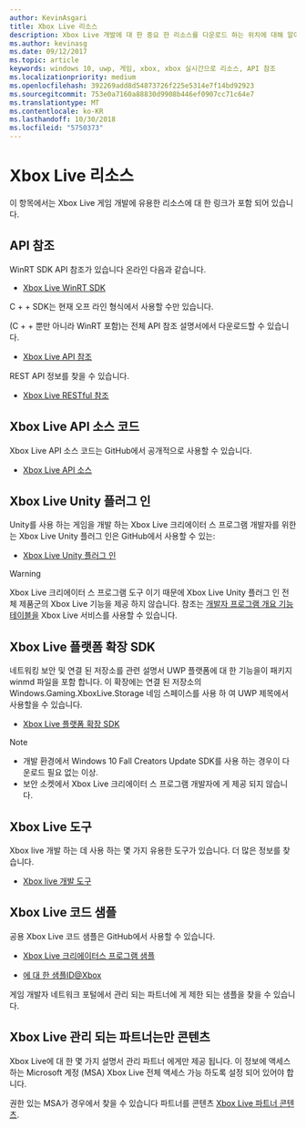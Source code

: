 ```yaml
---
author: KevinAsgari
title: Xbox Live 리소스
description: Xbox Live 개발에 대 한 중요 한 리소스를 다운로드 하는 위치에 대해 알아봅니다.
ms.author: kevinasg
ms.date: 09/12/2017
ms.topic: article
keywords: windows 10, uwp, 게임, xbox, xbox 실시간으로 리소스, API 참조
ms.localizationpriority: medium
ms.openlocfilehash: 392269add8d54873726f225e5314e7f14bd92923
ms.sourcegitcommit: 753e0a7160a88830d9908b446ef0907cc71c64e7
ms.translationtype: MT
ms.contentlocale: ko-KR
ms.lasthandoff: 10/30/2018
ms.locfileid: "5750373"
---
```

# <a name="xbox-live-resources"></a>Xbox Live 리소스

이 항목에서는 Xbox Live 게임 개발에 유용한 리소스에 대 한 링크가 포함 되어 있습니다.

## <a name="api-reference"></a>API 참조

WinRT SDK API 참조가 있습니다 온라인 다음과 같습니다.

* [Xbox Live WinRT SDK](https://docs.microsoft.com/en-us/dotnet/api/?view=xboxlive-dotnet-2017.11.20171204.01)

C + + SDK는 현재 오프 라인 형식에서 사용할 수만 있습니다.

(C + + 뿐만 아니라 WinRT 포함)는 전체 API 참조 설명서에서 다운로드할 수 있습니다.

* [Xbox Live API 참조](https://aka.ms/xboxliveuwpdocs)

REST API 정보를 찾을 수 있습니다.

* [Xbox Live RESTful 참조](xbox-live-rest/atoc-xboxlivews-reference.md)


## <a name="xbox-live-api-source-code"></a>Xbox Live API 소스 코드

Xbox Live API 소스 코드는 GitHub에서 공개적으로 사용할 수 있습니다.

* [Xbox Live API 소스](https://github.com/Microsoft/xbox-live-api)

## <a name="xbox-live-unity-plug-in"></a>Xbox Live Unity 플러그 인

Unity를 사용 하는 게임을 개발 하는 Xbox Live 크리에이터 스 프로그램 개발자를 위한는 Xbox Live Unity 플러그 인은 GitHub에서 사용할 수 있는:

* [Xbox Live Unity 플러그 인](https://github.com/Microsoft/xbox-live-unity-plugin)

> [!WARNING]
> Xbox Live 크리에이터 스 프로그램 도구 이기 때문에 Xbox Live Unity 플러그 인 전체 제품군의 Xbox Live 기능을 제공 하지 않습니다. 참조는 [개발자 프로그램 개요 기능 테이블을](developer-program-overview.md#feature-table) Xbox Live 서비스를 사용할 수 있습니다.

## <a name="xbox-live-platform-extensions-sdk"></a>Xbox Live 플랫폼 확장 SDK

네트워킹 보안 및 연결 된 저장소를 관련 설명서 UWP 플랫폼에 대 한 기능을이 패키지 winmd 파일을 포함 합니다. 이 확장에는 연결 된 저장소의 Windows.Gaming.XboxLive.Storage 네임 스페이스를 사용 하 여 UWP 제목에서 사용할을 수 있습니다.

* [Xbox Live 플랫폼 확장 SDK](http://aka.ms/xblextsdk)

> [!NOTE]
> - 개발 환경에서 Windows 10 Fall Creators Update SDK를 사용 하는 경우이 다운로드 필요 없는 이상.
> - 보안 소켓에서 Xbox Live 크리에이터 스 프로그램 개발자에 게 제공 되지 않습니다.

## <a name="xbox-live-tools"></a>Xbox Live 도구

Xbox live 개발 하는 데 사용 하는 몇 가지 유용한 도구가 있습니다. 더 많은 정보를 찾습니다.

* [Xbox live 개발 도구](tools/tools.md)

## <a name="xbox-live-code-samples"></a>Xbox Live 코드 샘플

공용 Xbox Live 코드 샘플은 GitHub에서 사용할 수 있습니다.

* [Xbox Live 크리에이터스 프로그램 샘플](https://github.com/Microsoft/xbox-live-samples/tree/master/Samples/CreatorsSDK)

* [에 대 한 샘플ID@Xbox](https://github.com/Microsoft/xbox-live-samples/tree/master/Samples/ID%40XboxSDK)

게임 개발자 네트워크 포털에서 관리 되는 파트너에 게 제한 되는 샘플을 찾을 수 있습니다.

## <a name="xbox-live-managed-partner-only-content"></a>Xbox Live 관리 되는 파트너는만 콘텐츠

Xbox Live에 대 한 몇 가지 설명서 관리 파트너 에게만 제공 됩니다. 이 정보에 액세스 하는 Microsoft 계정 (MSA) Xbox Live 전체 액세스 가능 하도록 설정 되어 있어야 합니다.

권한 있는 MSA가 경우에서 찾을 수 있습니다 파트너를 콘텐츠 [Xbox Live 파트너 콘텐츠](https://developer.microsoft.com/en-us/games/xbox/docs/xboxlive/xbox-live-partners/partner-content).
